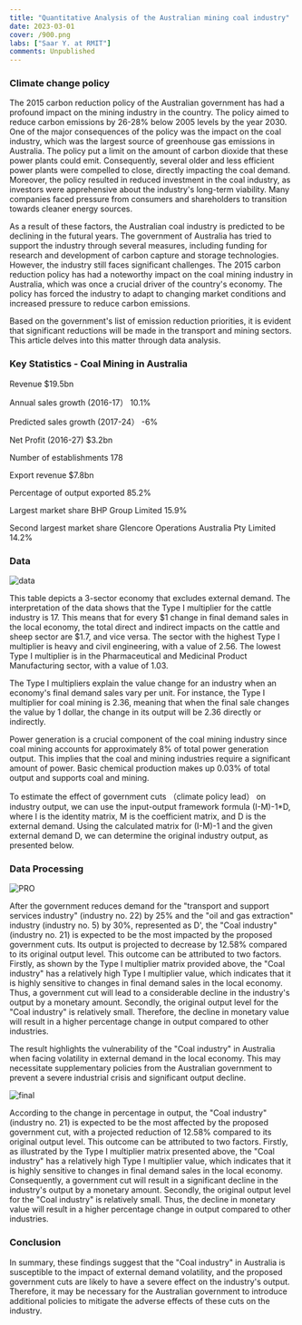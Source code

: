 ```yaml
---
title: "Quantitative Analysis of the Australian mining coal industry"
date: 2023-03-01
cover: /900.png
labs: ["Saar Y. at RMIT"]
comments: Unpublished
---
```





### Climate change policy


The 2015 carbon reduction policy of the Australian government has had a profound impact on the mining industry in the country. The policy aimed to reduce carbon emissions by 26-28% below 2005 levels by the year 2030. One of the major consequences of the policy was the impact on the coal industry, which was the largest source of greenhouse gas emissions in Australia. The policy put a limit on the amount of carbon dioxide that these power plants could emit. Consequently, several older and less efficient power plants were compelled to close, directly impacting the coal demand. Moreover, the policy resulted in reduced investment in the coal industry, as investors were apprehensive about the industry's long-term viability. Many companies faced pressure from consumers and shareholders to transition towards cleaner energy sources.

As a result of these factors, the Australian coal industry is predicted to be declining in the futural years. The government of Australia has tried to support the industry through several measures, including funding for research and development of carbon capture and storage technologies. However, the industry still faces significant challenges. The 2015 carbon reduction policy has had a noteworthy impact on the coal mining industry in Australia, which was once a crucial driver of the country's economy. The policy has forced the industry to adapt to changing market conditions and increased pressure to reduce carbon emissions. 

Based on the government's list of emission reduction priorities, it is evident that significant reductions will be made in the transport and mining sectors. This article delves into this matter through data analysis.
 

### Key Statistics - Coal Mining in Australia

Revenue $19.5bn

Annual sales growth (2016-17） 10.1%

Predicted sales growth (2017-24） -6%

Net Profit (2016-27) $3.2bn

Number of establishments 178

Export revenue $7.8bn

Percentage of output exported 85.2%

Largest market share BHP Group Limited 15.9%

Second largest market share Glencore Operations Australia Pty Limited 14.2%

### Data

![data](https://cdn.discordapp.com/attachments/1068593243815677983/1080454844785098772/99.png)

This table depicts a 3-sector economy that excludes external demand. The interpretation of the data shows that the Type I multiplier for the cattle industry is 17. This means that for every $1 change in final demand sales in the local economy, the total direct and indirect impacts on the cattle and sheep sector are $1.7, and vice versa. The sector with the highest Type I multiplier is heavy and civil engineering, with a value of 2.56. The lowest Type I multiplier is in the Pharmaceutical and Medicinal Product Manufacturing sector, with a value of 1.03.

The Type I multipliers explain the value change for an industry when an economy's final demand sales vary per unit. For instance, the Type I multiplier for coal mining is 2.36, meaning that when the final sale changes the value by 1 dollar, the change in its output will be 2.36 directly or indirectly.

Power generation is a crucial component of the coal mining industry since coal mining accounts for approximately 8% of total power generation output. This implies that the coal and mining industries require a significant amount of power. Basic chemical production makes up 0.03% of total output and supports coal and mining.

To estimate the effect of government cuts （climate policy lead） on industry output, we can use the input-output framework formula (I-M)-1*D, where I is the identity matrix, M is the coefficient matrix, and D is the external demand. Using the calculated matrix for (I-M)-1 and the given external demand D, we can determine the original industry output, as presented below.

### Data Processing
![PRO](https://cdn.discordapp.com/attachments/1068593243815677983/1080456478864973844/121.png)

After the government reduces demand for the "transport and support services industry" (industry no. 22) by 25% and the "oil and gas extraction" industry (industry no. 5) by 30%, represented as D', the "Coal industry" (industry no. 21) is expected to be the most impacted by the proposed government cuts. Its output is projected to decrease by 12.58% compared to its original output level. This outcome can be attributed to two factors. Firstly, as shown by the Type I multiplier matrix provided above, the "Coal industry" has a relatively high Type I multiplier value, which indicates that it is highly sensitive to changes in final demand sales in the local economy. Thus, a government cut will lead to a considerable decline in the industry's output by a monetary amount. Secondly, the original output level for the "Coal industry" is relatively small. Therefore, the decline in monetary value will result in a higher percentage change in output compared to other industries.

The result highlights the vulnerability of the "Coal industry" in Australia when facing volatility in external demand in the local economy. This may necessitate supplementary policies from the Australian government to prevent a severe industrial crisis and significant output decline.



![final](https://cdn.discordapp.com/attachments/1068593243815677983/1080462229775863848/131.png)

According to the change in percentage in output, the "Coal industry" (industry no. 21) is expected to be the most affected by the proposed government cut, with a projected reduction of 12.58% compared to its original output level. This outcome can be attributed to two factors. Firstly, as illustrated by the Type I multiplier matrix presented above, the "Coal industry" has a relatively high Type I multiplier value, which indicates that it is highly sensitive to changes in final demand sales in the local economy. Consequently, a government cut will result in a significant decline in the industry's output by a monetary amount. Secondly, the original output level for the "Coal industry" is relatively small. Thus, the decline in monetary value will result in a higher percentage change in output compared to other industries.

### Conclusion

In summary, these findings suggest that the "Coal industry" in Australia is susceptible to the impact of external demand volatility, and the proposed government cuts are likely to have a severe effect on the industry's output. Therefore, it may be necessary for the Australian government to introduce additional policies to mitigate the adverse effects of these cuts on the industry.





